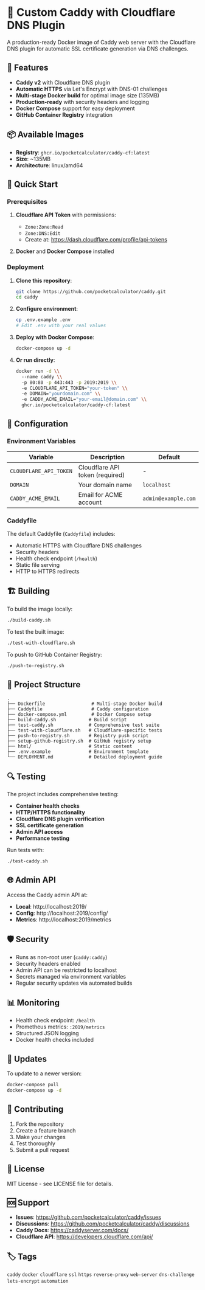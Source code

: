# 🚀 Custom Caddy with Cloudflare DNS Plugin

A production-ready Docker image of Caddy web server with the Cloudflare DNS plugin for automatic SSL certificate generation via DNS challenges.

## 🌟 Features

- **Caddy v2** with Cloudflare DNS plugin
- **Automatic HTTPS** via Let's Encrypt with DNS-01 challenges
- **Multi-stage Docker build** for optimal image size (135MB)
- **Production-ready** with security headers and logging
- **Docker Compose** support for easy deployment
- **GitHub Container Registry** integration

## 📦 Available Images

- **Registry**: `ghcr.io/pocketcalculator/caddy-cf:latest`
- **Size**: ~135MB
- **Architecture**: linux/amd64

## 🚀 Quick Start

### Prerequisites

1. **Cloudflare API Token** with permissions:
   - `Zone:Zone:Read`
   - `Zone:DNS:Edit`
   - Create at: https://dash.cloudflare.com/profile/api-tokens

2. **Docker** and **Docker Compose** installed

### Deployment

1. **Clone this repository**:
   ```bash
   git clone https://github.com/pocketcalculator/caddy.git
   cd caddy
   ```

2. **Configure environment**:
   ```bash
   cp .env.example .env
   # Edit .env with your real values
   ```

3. **Deploy with Docker Compose**:
   ```bash
   docker-compose up -d
   ```

4. **Or run directly**:
   ```bash
   docker run -d \\
     --name caddy \\
     -p 80:80 -p 443:443 -p 2019:2019 \\
     -e CLOUDFLARE_API_TOKEN="your-token" \\
     -e DOMAIN="yourdomain.com" \\
     -e CADDY_ACME_EMAIL="your-email@domain.com" \\
     ghcr.io/pocketcalculator/caddy-cf:latest
   ```

## 🔧 Configuration

### Environment Variables

| Variable | Description | Default |
|----------|-------------|---------|
| `CLOUDFLARE_API_TOKEN` | Cloudflare API token (required) | - |
| `DOMAIN` | Your domain name | `localhost` |
| `CADDY_ACME_EMAIL` | Email for ACME account | `admin@example.com` |

### Caddyfile

The default Caddyfile (`Caddyfile`) includes:
- Automatic HTTPS with Cloudflare DNS challenges
- Security headers
- Health check endpoint (`/health`)
- Static file serving
- HTTP to HTTPS redirects

## 🏗️ Building

To build the image locally:

```bash
./build-caddy.sh
```

To test the built image:

```bash
./test-with-cloudflare.sh
```

To push to GitHub Container Registry:

```bash
./push-to-registry.sh
```

## 📁 Project Structure

```
.
├── Dockerfile                 # Multi-stage Docker build
├── Caddyfile                  # Caddy configuration
├── docker-compose.yml         # Docker Compose setup
├── build-caddy.sh            # Build script
├── test-caddy.sh             # Comprehensive test suite
├── test-with-cloudflare.sh   # Cloudflare-specific tests
├── push-to-registry.sh       # Registry push script
├── setup-github-registry.sh  # GitHub registry setup
├── html/                     # Static content
├── .env.example              # Environment template
└── DEPLOYMENT.md             # Detailed deployment guide
```

## 🔍 Testing

The project includes comprehensive testing:

- **Container health checks**
- **HTTP/HTTPS functionality**
- **Cloudflare DNS plugin verification**
- **SSL certificate generation**
- **Admin API access**
- **Performance testing**

Run tests with:
```bash
./test-caddy.sh
```

## 🌐 Admin API

Access the Caddy admin API at:
- **Local**: http://localhost:2019/
- **Config**: http://localhost:2019/config/
- **Metrics**: http://localhost:2019/metrics

## 🛡️ Security

- Runs as non-root user (`caddy:caddy`)
- Security headers enabled
- Admin API can be restricted to localhost
- Secrets managed via environment variables
- Regular security updates via automated builds

## 📊 Monitoring

- Health check endpoint: `/health`
- Prometheus metrics: `:2019/metrics`
- Structured JSON logging
- Docker health checks included

## 🔄 Updates

To update to a newer version:

```bash
docker-compose pull
docker-compose up -d
```

## 🤝 Contributing

1. Fork the repository
2. Create a feature branch
3. Make your changes
4. Test thoroughly
5. Submit a pull request

## 📝 License

MIT License - see LICENSE file for details.

## 🆘 Support

- **Issues**: https://github.com/pocketcalculator/caddy/issues
- **Discussions**: https://github.com/pocketcalculator/caddy/discussions
- **Caddy Docs**: https://caddyserver.com/docs/
- **Cloudflare API**: https://developers.cloudflare.com/api/

## 🏷️ Tags

`caddy` `docker` `cloudflare` `ssl` `https` `reverse-proxy` `web-server` `dns-challenge` `lets-encrypt` `automation`
